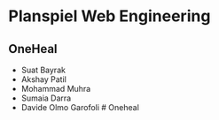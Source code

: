 # Planspiel Web Engineering

## OneHeal

- Suat Bayrak
- Akshay Patil
- Mohammad Muhra
- Sumaia Darra
- Davide Olmo Garofoli
#   O n e h e a l  
 